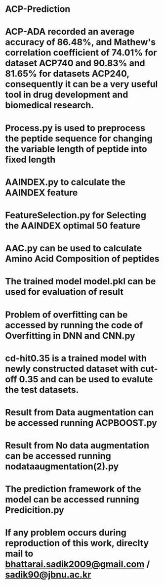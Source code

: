 # ACP-Prediction
# ACP-ADA recorded an average accuracy of 86.48%, and Mathew's correlation coefficient of 74.01% for dataset ACP740 and 90.83% and 81.65% for datasets ACP240, consequently it can be a very useful tool in drug development and biomedical research. 
# Process.py is used to preprocess the peptide sequence for changing the variable length of peptide into fixed length
# AAINDEX.py to calculate the AAINDEX feature
# FeatureSelection.py for Selecting the AAINDEX optimal 50 feature
# AAC.py can be used to calculate Amino Acid Composition of peptides
# The trained model model.pkl can be used for evaluation of result
# Problem of overfitting can be accessed by running the code of Overfitting in DNN and CNN.py
# cd-hit0.35 is a trained model with newly constructed dataset with cut-off 0.35 and can be used to evalute the test datasets.
# Result from Data augmentation can be accessed running ACPBOOST.py
# Result from No data augmentation can be accessed running nodataaugmentation(2).py
# The prediction framework of the model can be accessed running Predicition.py 


# If any problem occurs during reproduction of this work, direclty mail to bhattarai.sadik2009@gmail.com / sadik90@jbnu.ac.kr

